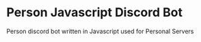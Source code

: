 # Person **Javascript** Discord Bot 
Person discord bot written in Javascript used for Personal Servers

